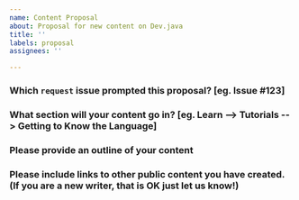 ```yaml
---
name: Content Proposal
about: Proposal for new content on Dev.java
title: ''
labels: proposal
assignees: ''

---
```


### Which `request` issue prompted this proposal? [eg. Issue #123]

### What section will your content go in? [eg. Learn --> Tutorials --> Getting to Know the Language]

### Please provide an outline of your content

### Please include links to other public content you have created. (If you are a new writer, that is OK just let us know!)
